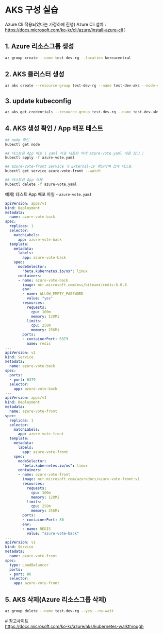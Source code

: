 # AKS 구성 실습
Azure Cli 적용되었다는 가정하에 진행( Azure Cli 설치 : https://docs.microsoft.com/ko-kr/cli/azure/install-azure-cli )

## 1. Azure 리소스그룹 생성
```Bash
az group create --name test-dev-rg --location koreacentral
```
  
## 2. AKS 클러스터 생성
```Bash
az aks create --resource-group test-dev-rg --name test-dev-aks --node-count 1 --enable-addons monitoring --generate-ssh-key
```
  
## 3. update kubeconfig
```Bash
az aks get-credentials --resource-group test-dev-rg --name test-dev-aks
```
  
## 4. AKS 생성 확인 / App 배포 테스트
```Bash
## node 확인
kubectl get node

## 테스트용 App 배포 ( yaml 파일 내용은 아래 azure-vote.yaml 내용 참고 )
kubectl apply -f azure-vote.yaml

## azure-vote-front Service 의 External-IP 확인하여 접속 테스트
kubectl get service azure-vote-front --watch

## 테스트용 App 삭제
kubectl delete -f azure-vote.yaml
```
예제) 테스트 App 배포 파일 - `azure-vote.yaml`
```yaml
apiVersion: apps/v1
kind: Deployment
metadata:
  name: azure-vote-back
spec:
  replicas: 1
  selector:
    matchLabels:
      app: azure-vote-back
  template:
    metadata:
      labels:
        app: azure-vote-back
    spec:
      nodeSelector:
        "beta.kubernetes.io/os": linux
      containers:
      - name: azure-vote-back
        image: mcr.microsoft.com/oss/bitnami/redis:6.0.8
        env:
        - name: ALLOW_EMPTY_PASSWORD
          value: "yes"
        resources:
          requests:
            cpu: 100m
            memory: 128Mi
          limits:
            cpu: 250m
            memory: 256Mi
        ports:
        - containerPort: 6379
          name: redis
---
apiVersion: v1
kind: Service
metadata:
  name: azure-vote-back
spec:
  ports:
  - port: 6379
  selector:
    app: azure-vote-back
---
apiVersion: apps/v1
kind: Deployment
metadata:
  name: azure-vote-front
spec:
  replicas: 1
  selector:
    matchLabels:
      app: azure-vote-front
  template:
    metadata:
      labels:
        app: azure-vote-front
    spec:
      nodeSelector:
        "beta.kubernetes.io/os": linux
      containers:
      - name: azure-vote-front
        image: mcr.microsoft.com/azuredocs/azure-vote-front:v1
        resources:
          requests:
            cpu: 100m
            memory: 128Mi
          limits:
            cpu: 250m
            memory: 256Mi
        ports:
        - containerPort: 80
        env:
        - name: REDIS
          value: "azure-vote-back"
---
apiVersion: v1
kind: Service
metadata:
  name: azure-vote-front
spec:
  type: LoadBalancer
  ports:
  - port: 80
  selector:
    app: azure-vote-front
```

## 5. AKS 삭제(Azure 리소스그룹 삭제)
```Bash
az group delete --name test-dev-rg --yes --no-wait
```
  
  
  
\# 참고사이트  
https://docs.microsoft.com/ko-kr/azure/aks/kubernetes-walkthrough

